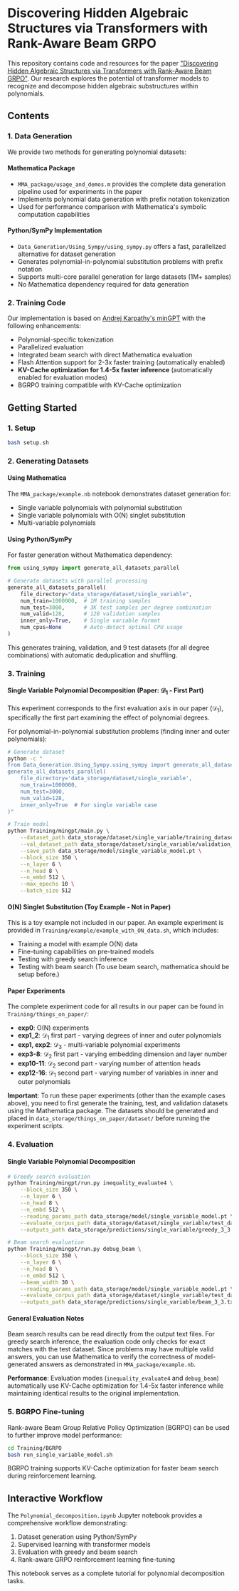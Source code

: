 # Discovering Hidden Algebraic Structures via Transformers with Rank-Aware Beam GRPO

This repository contains code and resources for the paper ["Discovering Hidden Algebraic Structures via Transformers with Rank-Aware Beam GRPO"](https://openreview.net/forum?id=lO9q5itiqK&invitationId=ICML.cc/2025/Workshop/MOSS/Submission72/-/Revision&referrer=%5BTasks%5D(%2Ftasks)). Our research explores the potential of transformer models to recognize and decompose hidden algebraic substructures within polynomials.

## Contents

### 1. Data Generation
We provide two methods for generating polynomial datasets:

#### Mathematica Package
- `MMA_package/usage_and_demos.m` provides the complete data generation pipeline used for experiments in the paper
- Implements polynomial data generation with prefix notation tokenization
- Used for performance comparison with Mathematica's symbolic computation capabilities

#### Python/SymPy Implementation
- `Data_Generation/Using_Sympy/using_sympy.py` offers a fast, parallelized alternative for dataset generation
- Generates polynomial-in-polynomial substitution problems with prefix notation
- Supports multi-core parallel generation for large datasets (1M+ samples)
- No Mathematica dependency required for data generation

### 2. Training Code
Our implementation is based on [Andrej Karpathy's minGPT](https://github.com/karpathy/minGPT) with the following enhancements:
- Polynomial-specific tokenization
- Parallelized evaluation
- Integrated beam search with direct Mathematica evaluation
- Flash Attention support for 2-3x faster training (automatically enabled)
- **KV-Cache optimization for 1.4-5x faster inference** (automatically enabled for evaluation modes)
- BGRPO training compatible with KV-Cache optimization

## Getting Started

### 1. Setup
```bash
bash setup.sh
```

### 2. Generating Datasets

#### Using Mathematica
The `MMA_package/example.nb` notebook demonstrates dataset generation for:
- Single variable polynomials with polynomial substitution
- Single variable polynomials with O(N) singlet substitution
- Multi-variable polynomials

#### Using Python/SymPy
For faster generation without Mathematica dependency:
```python
from using_sympy import generate_all_datasets_parallel

# Generate datasets with parallel processing
generate_all_datasets_parallel(
    file_directory="data_storage/dataset/single_variable",
    num_train=1000000,  # 1M training samples
    num_test=3000,      # 3K test samples per degree combination
    num_valid=128,      # 128 validation samples
    inner_only=True,    # Single variable format
    num_cpus=None       # Auto-detect optimal CPU usage
)
```
This generates training, validation, and 9 test datasets (for all degree combinations) with automatic deduplication and shuffling.

### 3. Training

#### Single Variable Polynomial Decomposition (Paper: $\mathcal{D}_1$ - First Part)
This experiment corresponds to the first evaluation axis in our paper ($\mathcal{D}_1$), specifically the first part examining the effect of polynomial degrees.

For polynomial-in-polynomial substitution problems (finding inner and outer polynomials):
```bash
# Generate dataset
python -c "
from Data_Generation.Using_Sympy.using_sympy import generate_all_datasets_parallel
generate_all_datasets_parallel(
    file_directory='data_storage/dataset/single_variable',
    num_train=1000000,
    num_test=3000,
    num_valid=128,
    inner_only=True  # For single variable case
)"

# Train model
python Training/mingpt/main.py \
    --dataset_path data_storage/dataset/single_variable/training_dataset.txt \
    --val_dataset_path data_storage/dataset/single_variable/validation_dataset.txt \
    --save_path data_storage/model/single_variable_model.pt \
    --block_size 350 \
    --n_layer 6 \
    --n_head 8 \
    --n_embd 512 \
    --max_epochs 10 \
    --batch_size 512
```

#### O(N) Singlet Substitution (Toy Example - Not in Paper)
This is a toy example not included in our paper. An example experiment is provided in `Training/example/example_with_ON_data.sh`, which includes:
- Training a model with example O(N) data
- Fine-tuning capabilities on pre-trained models
- Testing with greedy search inference
- Testing with beam search (To use beam search, mathematica should be setup before.)

#### Paper Experiments
The complete experiment code for all results in our paper can be found in `Training/things_on_paper/`:
- **exp0**: O(N) experiments
- **exp1_2**: $\mathcal{D}_1$ first part - varying degrees of inner and outer polynomials
- **exp1, exp2**: $\mathcal{D}_3$ - multi-variable polynomial experiments
- **exp3-8**: $\mathcal{D}_2$ first part - varying embedding dimension and layer number
- **exp10-11**: $\mathcal{D}_2$ second part - varying number of attention heads
- **exp12-16**: $\mathcal{D}_1$ second part - varying number of variables in inner and outer polynomials

**Important**: To run these paper experiments (other than the example cases above), you need to first generate the training, test, and validation datasets using the Mathematica package. The datasets should be generated and placed in `data_storage/things_on_paper/dataset/` before running the experiment scripts.

### 4. Evaluation

#### Single Variable Polynomial Decomposition
```bash
# Greedy search evaluation
python Training/mingpt/run.py inequality_evaluate4 \
    --block_size 350 \
    --n_layer 6 \
    --n_head 8 \
    --n_embd 512 \
    --reading_params_path data_storage/model/single_variable_model.pt \
    --evaluate_corpus_path data_storage/dataset/single_variable/test_dataset_3_3.txt \
    --outputs_path data_storage/predictions/single_variable/greedy_3_3.txt

# Beam search evaluation
python Training/mingpt/run.py debug_beam \
    --block_size 350 \
    --n_layer 6 \
    --n_head 8 \
    --n_embd 512 \
    --beam_width 30 \
    --reading_params_path data_storage/model/single_variable_model.pt \
    --evaluate_corpus_path data_storage/dataset/single_variable/test_dataset_3_3.txt \
    --outputs_path data_storage/predictions/single_variable/beam_3_3.txt
```

#### General Evaluation Notes
Beam search results can be read directly from the output text files. For greedy search inference, the evaluation code only checks for exact matches with the test dataset. Since problems may have multiple valid answers, you can use Mathematica to verify the correctness of model-generated answers as demonstrated in `MMA_package/example.nb`.

**Performance**: Evaluation modes (`inequality_evaluate4` and `debug_beam`) automatically use KV-Cache optimization for 1.4-5x faster inference while maintaining identical results to the original implementation.

### 5. BGRPO Fine-tuning
Rank-aware Beam Group Relative Policy Optimization (BGRPO) can be used to further improve model performance:
```bash
cd Training/BGRPO
bash run_single_variable_model.sh
```
BGRPO training supports KV-Cache optimization for faster beam search during reinforcement learning.


## Interactive Workflow
The `Polynomial_decomposition.ipynb` Jupyter notebook provides a comprehensive workflow demonstrating:
1. Dataset generation using Python/SymPy
2. Supervised learning with transformer models
3. Evaluation with greedy and beam search
4. Rank-aware GRPO reinforcement learning fine-tuning

This notebook serves as a complete tutorial for polynomial decomposition tasks.
